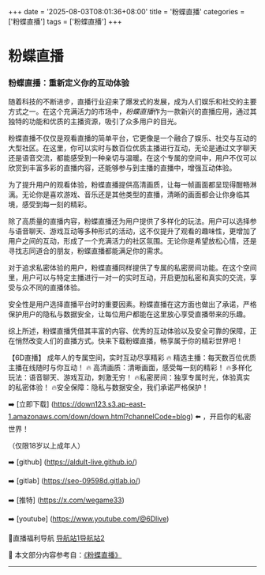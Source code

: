 +++
date = '2025-08-03T08:01:36+08:00'
title = '粉蝶直播'
categories = ['粉蝶直播']
tags = ['粉蝶直播']
+++

# 粉蝶直播

### 粉蝶直播：重新定义你的互动体验

随着科技的不断进步，直播行业迎来了爆发式的发展，成为人们娱乐和社交的主要方式之一。在这个充满活力的市场中，*粉蝶直播*作为一款新兴的直播应用，通过其独特的功能和优质的主播资源，吸引了众多用户的目光。

粉蝶直播不仅仅是观看直播的简单平台，它更像是一个融合了娱乐、社交与互动的大型社区。在这里，你可以实时与数百位优质主播进行互动，无论是通过文字聊天还是语音交流，都能感受到一种亲切与温暖。在这个专属的空间中，用户不仅可以欣赏到丰富多彩的直播内容，还能够参与到主播的直播中，增强互动体验。

为了提升用户的观看体验，粉蝶直播提供高清画质，让每一帧画面都呈现得酣畅淋漓。无论你是喜欢游戏、音乐还是其他类型的直播，清晰的画面都会让你身临其境，感受到每一刻的精彩。

除了高质量的直播内容，粉蝶直播还为用户提供了多样化的玩法。用户可以选择参与语音聊天、游戏互动等多种形式的活动，这不仅提升了观看的趣味性，更增加了用户之间的互动，形成了一个充满活力的社区氛围。无论你是希望放松心情，还是寻找志同道合的朋友，粉蝶直播都能满足你的需求。

对于追求私密体验的用户，粉蝶直播同样提供了专属的私密房间功能。在这个空间里，用户可以与特定主播进行一对一的实时互动，开启更加私密和真实的交流，享受与众不同的直播体验。

安全性是用户选择直播平台时的重要因素。粉蝶直播在这方面也做出了承诺，严格保护用户的隐私与数据安全，让每位用户都能在这里放心享受直播带来的乐趣。

综上所述，粉蝶直播凭借其丰富的内容、优秀的互动体验以及安全可靠的保障，正在悄然改变人们的直播方式。快来下载粉蝶直播，畅享属于你的精彩世界吧！

【6D直播】
成年人的专属空间，实时互动尽享精彩
🔥 精选主播：每天数百位优质主播在线随时与你互动！
🔥 高清画质：清晰画面，感受每一刻的精彩！
🔥多样化玩法：语音聊天、游戏互动，刺激无穷！
🔥私密房间：独享专属时光，体验真实的私密体验！
🔥安全保障：隐私与数据安全，我们承诺严格保护！

➡️ [立即下载] (https://down123.s3.ap-east-1.amazonaws.com/down/down.html?channelCode=blog) ⬅️ ，开启你的私密世界！

（仅限18岁以上成年人）

➡️ [github] (https://aldult-live.github.io/)

➡️ [gitlab] (https://seo-09598d.gitlab.io/)

➡️ [推特] (https://x.com/wegame33)

➡️ [youtube] (https://www.youtube.com/@6Dlive)

🔞直播福利导航 [导航站1](https://webstack-86085a.gitlab.io/)[导航站2](https://onlygit123-2.github.io/)


📘 本文部分内容参考自：[《粉蝶直播》](https://github.com/qicaizhibo123321/tvshow)

---
